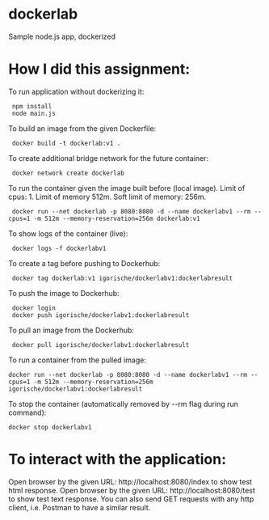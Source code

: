 # dockerlab
Sample node.js app, dockerized

# How I did this assignment:
To run application without dockerizing it:
```
 npm install
 node main.js
```

To build an image from the given Dockerfile:
```
 docker build -t dockerlab:v1 .
```

To create additional bridge network for the future container:
```
 docker network create dockerlab
```

To run the container given the image built before (local image). Limit of cpus: 1. Limit of memory 512m. Soft limit of memory: 256m.
```
 docker run --net dockerlab -p 8080:8080 -d --name dockerlabv1 --rm --cpus=1 -m 512m --memory-reservation=256m dockerlab:v1
```

To show logs of the container (live):
```
 docker logs -f dockerlabv1
```

To create a tag before pushing to Dockerhub:
```
 docker tag dockerlab:v1 igorische/dockerlabv1:dockerlabresult
```

To push the image to Dockerhub:
```
 docker login
 docker push igorische/dockerlabv1:dockerlabresult
```

To pull an image from the Dockerhub:
```
 docker pull igorische/dockerlabv1:dockerlabresult
```

To run a container from the pulled image:
```
docker run --net dockerlab -p 8080:8080 -d --name dockerlabv1 --rm --cpus=1 -m 512m --memory-reservation=256m igorische/dockerlabv1:dockerlabresult
```

To stop the container (automatically removed by --rm flag during run command):
```
docker stop dockerlabv1
```

# To interact with the application:
Open browser by the given URL: http://localhost:8080/index to show test html response.
Open browser by the given URL: http://localhost:8080/test to show test text response.
You can also send GET requests with any http client, i.e. Postman to have a similar result.

